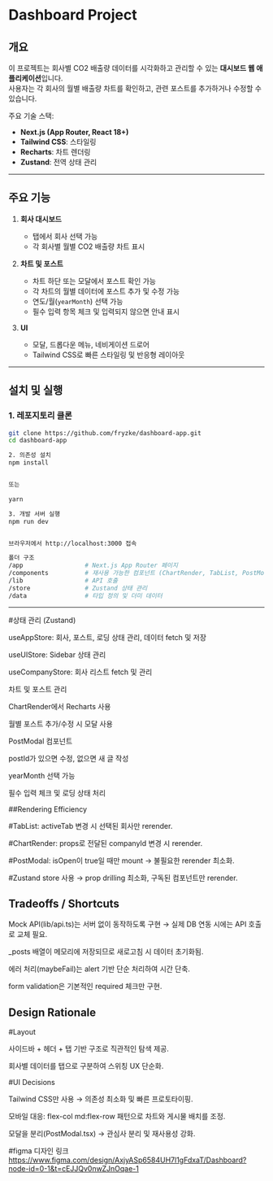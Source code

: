 # Dashboard Project

## 개요
이 프로젝트는 회사별 CO2 배출량 데이터를 시각화하고 관리할 수 있는 **대시보드 웹 애플리케이션**입니다.  
사용자는 각 회사의 월별 배출량 차트를 확인하고, 관련 포스트를 추가하거나 수정할 수 있습니다.

주요 기술 스택:
- **Next.js (App Router, React 18+)**
- **Tailwind CSS**: 스타일링
- **Recharts**: 차트 렌더링
- **Zustand**: 전역 상태 관리

---

## 주요 기능

1. **회사 대시보드**
   - 탭에서 회사 선택 가능
   - 각 회사별 월별 CO2 배출량 차트 표시

2. **차트 및 포스트**
   - 차트 하단 또는 모달에서 포스트 확인 가능
   - 각 차트의 월별 데이터에 포스트 추가 및 수정 가능
   - 연도/월(`yearMonth`) 선택 가능
   - 필수 입력 항목 체크 및 입력되지 않으면 안내 표시

3. **UI**
   - 모달, 드롭다운 메뉴, 네비게이션 드로어
   - Tailwind CSS로 빠른 스타일링 및 반응형 레이아웃

---

## 설치 및 실행

### 1. 레포지토리 클론
```bash
git clone https://github.com/fryzke/dashboard-app.git
cd dashboard-app

2. 의존성 설치
npm install


또는

yarn

3. 개발 서버 실행
npm run dev


브라우저에서 http://localhost:3000 접속

폴더 구조
/app                 # Next.js App Router 페이지
/components          # 재사용 가능한 컴포넌트 (ChartRender, TabList, PostModal, SideBar 등)
/lib                 # API 호출
/store               # Zustand 상태 관리
/data                # 타입 정의 및 더미 데이터
```
---


#상태 관리 (Zustand)

useAppStore: 회사, 포스트, 로딩 상태 관리, 데이터 fetch 및 저장

useUIStore: Sidebar 상태 관리

useCompanyStore: 회사 리스트 fetch 및 관리

차트 및 포스트 관리

ChartRender에서 Recharts 사용

월별 포스트 추가/수정 시 모달 사용

PostModal 컴포넌트

postId가 있으면 수정, 없으면 새 글 작성

yearMonth 선택 가능

필수 입력 체크 및 로딩 상태 처리


##Rendering Efficiency

#TabList: activeTab 변경 시 선택된 회사만 rerender.

#ChartRender: props로 전달된 companyId 변경 시 rerender.

#PostModal: isOpen이 true일 때만 mount → 불필요한 rerender 최소화.

#Zustand store 사용 → prop drilling 최소화, 구독된 컴포넌트만 rerender.

## Tradeoffs / Shortcuts

Mock API(lib/api.ts)는 서버 없이 동작하도록 구현 → 실제 DB 연동 시에는 API 호출로 교체 필요.

_posts 배열이 메모리에 저장되므로 새로고침 시 데이터 초기화됨.

에러 처리(maybeFail)는 alert 기반 단순 처리하여 시간 단축.

form validation은 기본적인 required 체크만 구현.

## Design Rationale

#Layout

사이드바 + 헤더 + 탭 기반 구조로 직관적인 탐색 제공.

회사별 데이터를 탭으로 구분하여 스위칭 UX 단순화.

#UI Decisions

Tailwind CSS만 사용 → 의존성 최소화 및 빠른 프로토타이핑.

모바일 대응: flex-col md:flex-row 패턴으로 차트와 게시물 배치를 조정.

모달을 분리(PostModal.tsx) → 관심사 분리 및 재사용성 강화.

#figma 디자인 링크
https://www.figma.com/design/AxjyASp6584UH7l1gFdxaT/Dashboard?node-id=0-1&t=cEJJQv0nwZJnOqae-1

